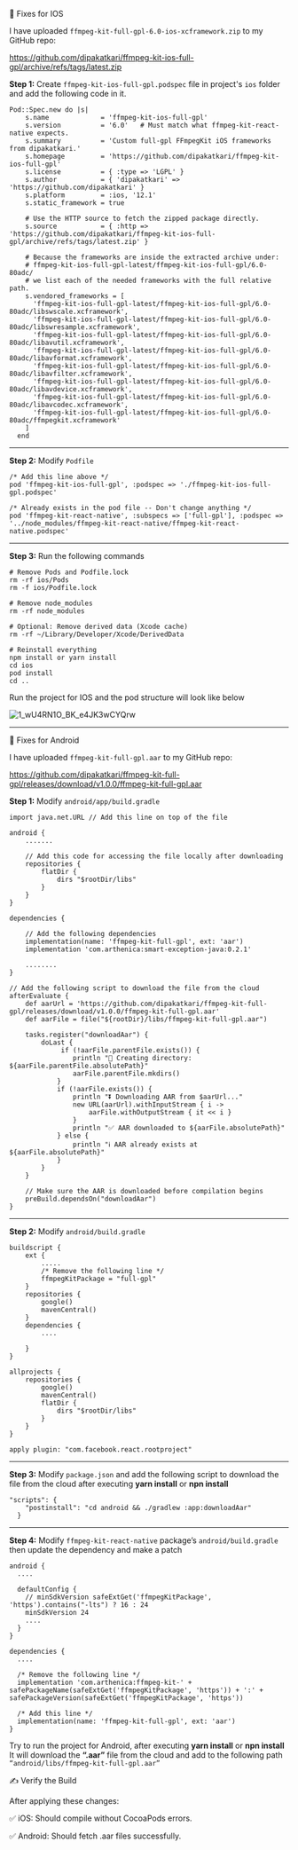 🍏 Fixes for IOS

I have uploaded `ffmpeg-kit-full-gpl-6.0-ios-xcframework.zip` to my GitHub repo:

https://github.com/dipakatkari/ffmpeg-kit-ios-full-gpl/archive/refs/tags/latest.zip

**Step 1:**
Create `ffmpeg-kit-ios-full-gpl.podspec` file in project's `ios` folder and add the following code in it.

```
Pod::Spec.new do |s|
    s.name             = 'ffmpeg-kit-ios-full-gpl'
    s.version          = '6.0'   # Must match what ffmpeg-kit-react-native expects.
    s.summary          = 'Custom full-gpl FFmpegKit iOS frameworks from dipakatkari.'
    s.homepage         = 'https://github.com/dipakatkari/ffmpeg-kit-ios-full-gpl'
    s.license          = { :type => 'LGPL' }
    s.author           = { 'dipakatkari' => 'https://github.com/dipakatkari' }
    s.platform         = :ios, '12.1'
    s.static_framework = true
  
    # Use the HTTP source to fetch the zipped package directly.
    s.source           = { :http => 'https://github.com/dipakatkari/ffmpeg-kit-ios-full-gpl/archive/refs/tags/latest.zip' }
  
    # Because the frameworks are inside the extracted archive under:
    # ffmpeg-kit-ios-full-gpl-latest/ffmpeg-kit-ios-full-gpl/6.0-80adc/
    # we list each of the needed frameworks with the full relative path.
    s.vendored_frameworks = [
      'ffmpeg-kit-ios-full-gpl-latest/ffmpeg-kit-ios-full-gpl/6.0-80adc/libswscale.xcframework',
      'ffmpeg-kit-ios-full-gpl-latest/ffmpeg-kit-ios-full-gpl/6.0-80adc/libswresample.xcframework',
      'ffmpeg-kit-ios-full-gpl-latest/ffmpeg-kit-ios-full-gpl/6.0-80adc/libavutil.xcframework',
      'ffmpeg-kit-ios-full-gpl-latest/ffmpeg-kit-ios-full-gpl/6.0-80adc/libavformat.xcframework',
      'ffmpeg-kit-ios-full-gpl-latest/ffmpeg-kit-ios-full-gpl/6.0-80adc/libavfilter.xcframework',
      'ffmpeg-kit-ios-full-gpl-latest/ffmpeg-kit-ios-full-gpl/6.0-80adc/libavdevice.xcframework',
      'ffmpeg-kit-ios-full-gpl-latest/ffmpeg-kit-ios-full-gpl/6.0-80adc/libavcodec.xcframework',
      'ffmpeg-kit-ios-full-gpl-latest/ffmpeg-kit-ios-full-gpl/6.0-80adc/ffmpegkit.xcframework'
    ]
  end
```

---

**Step 2:**
Modify `Podfile`

```
/* Add this line above */
pod 'ffmpeg-kit-ios-full-gpl', :podspec => './ffmpeg-kit-ios-full-gpl.podspec'

/* Already exists in the pod file -- Don't change anything */
pod 'ffmpeg-kit-react-native', :subspecs => ['full-gpl'], :podspec => '../node_modules/ffmpeg-kit-react-native/ffmpeg-kit-react-native.podspec'
```

---

**Step 3:**
Run the following commands

```
# Remove Pods and Podfile.lock
rm -rf ios/Pods
rm -f ios/Podfile.lock

# Remove node_modules
rm -rf node_modules

# Optional: Remove derived data (Xcode cache)
rm -rf ~/Library/Developer/Xcode/DerivedData

# Reinstall everything
npm install or yarn install
cd ios
pod install
cd ..
```

Run the project for IOS and the pod structure will look like below

![1_wU4RN1O_BK_e4JK3wCYQrw](https://github.com/user-attachments/assets/5d4cb49e-75dc-4cfe-998d-aa5b9e69c105)

---

🤖 Fixes for Android

I have uploaded `ffmpeg-kit-full-gpl.aar` to my GitHub repo:

https://github.com/dipakatkari/ffmpeg-kit-full-gpl/releases/download/v1.0.0/ffmpeg-kit-full-gpl.aar

**Step 1:**
Modify `android/app/build.gradle`

```
import java.net.URL // Add this line on top of the file

android {
    .......

    // Add this code for accessing the file locally after downloading
    repositories {
        flatDir {
            dirs "$rootDir/libs"
        }
    }
}

dependencies {

    // Add the following dependencies
    implementation(name: 'ffmpeg-kit-full-gpl', ext: 'aar')
    implementation 'com.arthenica:smart-exception-java:0.2.1'

    ........
}

// Add the following script to download the file from the cloud
afterEvaluate {
    def aarUrl = 'https://github.com/dipakatkari/ffmpeg-kit-full-gpl/releases/download/v1.0.0/ffmpeg-kit-full-gpl.aar'
    def aarFile = file("${rootDir}/libs/ffmpeg-kit-full-gpl.aar")

    tasks.register("downloadAar") {
        doLast {
             if (!aarFile.parentFile.exists()) {
                println "📁 Creating directory: ${aarFile.parentFile.absolutePath}"
                aarFile.parentFile.mkdirs()
            }
            if (!aarFile.exists()) {
                println "⏬ Downloading AAR from $aarUrl..."
                new URL(aarUrl).withInputStream { i ->
                    aarFile.withOutputStream { it << i }
                }
                println "✅ AAR downloaded to ${aarFile.absolutePath}"
            } else {
                println "ℹ️ AAR already exists at ${aarFile.absolutePath}"
            }
        }
    }

    // Make sure the AAR is downloaded before compilation begins
    preBuild.dependsOn("downloadAar")
}
```

---

**Step 2:**
Modify `android/build.gradle`

```
buildscript {
    ext {
        .....
        /* Remove the following line */
        ffmpegKitPackage = "full-gpl"
    }
    repositories {
        google()
        mavenCentral()
    }
    dependencies {
        ....

    }
}

allprojects {
    repositories {
        google()
        mavenCentral()
        flatDir {
            dirs "$rootDir/libs"
        }
    }
}

apply plugin: "com.facebook.react.rootproject"
```

---

**Step 3:**
Modify `package.json` and add the following script to download the file from the cloud after executing **yarn install** or **npn install**

```
"scripts": {
    "postinstall": "cd android && ./gradlew :app:downloadAar"
  }
```

---

**Step 4:**
Modify `ffmpeg-kit-react-native` package’s `android/build.gradle` then update the dependency and make a patch

```
android {
  ....

  defaultConfig {
    // minSdkVersion safeExtGet('ffmpegKitPackage', 'https').contains("-lts") ? 16 : 24
    minSdkVersion 24
    ....
  }
}

dependencies {
  ....

  /* Remove the following line */
  implementation 'com.arthenica:ffmpeg-kit-' + safePackageName(safeExtGet('ffmpegKitPackage', 'https')) + ':' + safePackageVersion(safeExtGet('ffmpegKitPackage', 'https'))
  
  /* Add this line */
  implementation(name: 'ffmpeg-kit-full-gpl', ext: 'aar')
}
```

Try to run the project for Android, after executing **yarn install** or **npn install** It will download the **“.aar”** file from the cloud and add to the following path
`“android/libs/ffmpeg-kit-full-gpl.aar”`

✍️ Verify the Build

After applying these changes:

✅ iOS: Should compile without CocoaPods errors.

✅ Android: Should fetch .aar files successfully.
